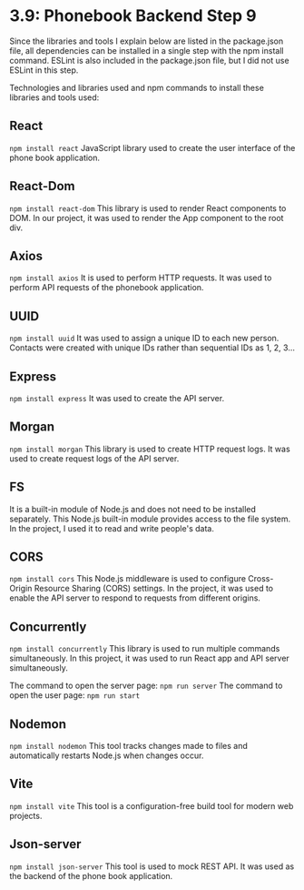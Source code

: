 # 3.9: Phonebook Backend Step 9

Since the libraries and tools I explain below are listed in the package.json file, all dependencies can be installed in a single step with the npm install command. ESLint is also included in the package.json file, but I did not use ESLint in this step.

Technologies and libraries used and npm commands to install these libraries and tools used:

## React

`npm install react` 
JavaScript library used to create the user interface of the phone book application.

## React-Dom

`npm install react-dom`
This library is used to render React components to DOM. In our project, it was used to render the App component to the root div.

## Axios

`npm install axios`
It is used to perform HTTP requests. It was used to perform API requests of the phonebook application.

## UUID

`npm install uuid`
It was used to assign a unique ID to each new person. Contacts were created with unique IDs rather than sequential IDs as 1, 2, 3...

## Express

`npm install express`
It was used to create the API server.

## Morgan

`npm install morgan`
This library is used to create HTTP request logs. It was used to create request logs of the API server.

## FS

It is a built-in module of Node.js and does not need to be installed separately.
This Node.js built-in module provides access to the file system. In the project, I used it to read and write people's data.

## CORS

`npm install cors`
 This Node.js middleware is used to configure Cross-Origin Resource Sharing (CORS) settings. In the project, it was used to enable the API server to respond to requests from different origins.

 ## Concurrently

 `npm install concurrently`
This library is used to run multiple commands simultaneously. In this project, it was used to run React app and API server simultaneously. 

The command to open the server page: `npm run server`
The command to open the user page: `npm run start`

## Nodemon

`npm install nodemon`
This tool tracks changes made to files and automatically restarts Node.js when changes occur.

## Vite

`npm install vite`
This tool is a configuration-free build tool for modern web projects.

## Json-server

`npm install json-server`
This tool is used to mock REST API. It was used as the backend of the phone book application.

